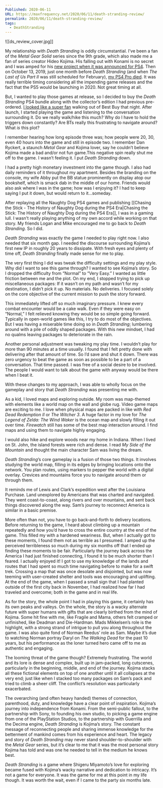 ```yaml
---
Published: 2020-06-11
URL: https://maxfrequency.net/2020/06/11/death-stranding-review/
permalink: 2020/06/11/death-stranding-review/
tags:
  - DeathStranding
---
```

![[ds_review_cover.jpg]]

My relationship with *Death Stranding* is oddly circumstantial. I’ve been a fan of the *Metal Gear Solid* series since the 9th grade, which also made me a fan of series creator Hideo Kojima. His falling out with Konami is no secret and I was amped for his [new project when it was announced for PS4](https://youtu.be/annuTcmB1rw). Then on October 13, 2019, just one month before *Death Stranding* (and when *The Last of Us Part II* was still scheduled for February), [my PS4 Pro died](https://twitter.com/MaxRoberts143/status/1183567117775523847). It was really terrible timing considering all the impending game releases and the fact that the PS5 would be launching in 2020. Not great timing at all.

But, I wanted to play those games at release, so I decided to buy the *Death Stranding* PS4 bundle along with the collector’s edition I had previous pre-ordered. [I looked like a super fan](https://twitter.com/MaxRoberts143/status/1192640259466633216) walking out of Best Buy that night. After launch, I started playing the game and listening to the conversation surrounding it. Do we really walk/hike this much? Why do I have to hold the triggers down constantly? Are BTs really this frustrating to navigate around? What *is* this plot?

I remember hearing how long episode three was; how people were 20, 30, even 40 hours into the game and still in episode two. I remember Dan Ryckert, a staunch *Metal Gear* and Kojima lover, say he couldn’t believe Kojima made a bad and/or not fun game.This negative spin really shut me off to the game. I wasn’t feeling it. I put *Death Stranding* down.

I had a pretty high monetary investment into the game though. I also had daily reminders of it throughout my apartment. Besides the branding on the console, my wife Abby put the BB statue prominently on display atop our bookshelf, which is smack dab in the middle of our home. Friends would also ask where I was in the game; how was I enjoying it? I had to keep saying I put it down, but would return to it…someday.

After replaying all the Naughty Dog PS4 games and publishing [[Chasing the Stick - The History of Naughty Dog during the PS4 Era|Chasing the Stick: The History of Naughty Dog during the PS4 Era]], I was in a gaming lull. I wasn’t really playing anything of my own accord while working on that story. My friends Logan and Mike encouraged me to go back to *Death Stranding*. So I did.

*Death Stranding* was exactly the game I needed to play right now. I also needed that six month gap. I needed the discourse surrounding Kojima’s first new IP in roughly 20 years to dissipate. With fresh eyes and plenty of time off, *Death Stranding* finally made sense for me to play.

The very first thing I did was tweak the difficulty settings and my play style. Why did I want to see this game through? I wanted to see Kojima’s story. So I dropped the difficulty from “Normal” to “Very Easy.” I wanted as little friction between me and the plot. On my end, I stopped trying to pick up miscellaneous packages: If it wasn’t on my path and wasn’t for my destination, I didn’t pick it up. No materials. No deliveries. I focused solely on the core objective of the current mission to push the story forward.

This immediately lifted off so much imaginary pressure. I knew every combat encounter would be a cake walk. Even if they were easy on “Normal,” I felt relieved knowing they would be so simple going forward. Typically in open-world games like this, I try to do most of the objectives. But I was having a miserable time doing so in *Death Stranding*; lumbering around with a pile of oddly shaped packages. With this new mindset, I had no qualms leaving packages to deteriorate in the rain.

Another personal adjustment was tweaking my play time. I wouldn’t play for more than 90 minutes at a time usually. I found that I felt pretty done with delivering after that amount of time. So I’d save and shut it down. There was zero urgency to beat the game as soon as possible to be a part of a conversation. That time passed. I was free of a social desire to be involved. The people I would want to talk about the game with anyway would be there when I beat it.

With these changes to my approach, I was able to wholly focus on the gameplay and story that *Death Stranding* was presenting me with.

As a kid, I loved maps and exploring outside. My room was map-themed with elements like a world map on the wall and globe rug. Video game maps are exciting to me. I love when physical maps are packed in like with *Red Dead Redemption II* or *The Witcher 3*. A huge factor in my love for *The Legend of Zelda: The Wind Waker* is the ocean map and slowly filling it out over time. *Firewatch* still has some of the best map interaction around. I find maps and using them to navigate highly engaging.

I would also hike and explore woods near my home in Indiana. When I lived on St. John, the island forests were rich and dense. I read *My Side of the Mountain* and thought the main character Sam was living the dream.

*Death Stranding*’s core gameplay is a fusion of those two things. It involves studying the world map, filling in its edges by bringing locations onto the network. You plan routes, using markers to pepper the world with a digital overlay. Crevices and mountains force you to navigate around them or through them.

It reminds me of Lewis and Clark’s expedition west after the Louisiana Purchase. Land unexplored by Americans that was charted and navigated. They went coast-to-coast, along rivers and over mountains, and sent back things discovered along the way. Sam’s journey to reconnect America is similar in a basic premise.

More often than not, you have to go back-and-forth to delivery locations. Before returning to the game, I heard about climbing up a mountain repeatedly and how you’d have to cross the entire country at the end of the game. This filled my with a hardened weariness. But, when I actually got to these moments, I found them not as terrible as I presumed. I amped up the perceived terribleness so much during my six months off that I ended up finding these moments to be fair. Particularly the journey back across the America I had just finished connecting, I found it to be much shorter than I feared. I actually enjoyed it! I got to use my knowledge of the lands and routes that I had spent so much time navigating before to make for a swift trek. Crossing a map that was once desolate and disjointed, but was now teeming with user-created shelter and tools was encouraging and uplifting. At the end of the game, when I passed a small sign that I had planted outside of the first city back in November, I had realized how far I had traveled and overcome; both in the game and in real life.

As for the story, the whole point I had in playing this game, it certainly has its own peaks and valleys. On the whole, the story is a wacky alternate future with super humans with gifts that are clearly birthed from the mind of Kojima. Some hit fine with me, like Fragile and Mama, others felt cramped or unfinished, like Deadman and Die-Hardman. Mads Mikkelsen’s role is the highlight, with a strong strand of intrigue to pull you along throughout the game. I was also quite fond of Norman Reedus’ role as Sam. Maybe it’s due to watching Norman portray Daryl on *The Walking Dead* for the past 10 years, but his performance as the loner turned hero came off to me as authentic and engaging.

The looming threat of the game though? Extremely frustrating. The world and its lore is dense and complex, built up in jam-packed, long cutscenes, particularly in the beginning, middle, and end of the journey. Kojima stacks all these fictional elements on top of one another until it all collapses at the very end; just like when I stacked too many packages on Sam’s pack and tried to climb a sheer cliff. The conflict’s resolution was particularly exacerbated.

The overarching (and often heavy handed) themes of connection, parenthood, duty, and knowledge have a clear point of inspiration. Kojima’s journey into independence from Konami. From the semi-public fallout, to the partnership with Sony, to founding his own studio, to picking a game engine from one of the PlayStation Studios, to the partnership with Guerrilla and the Decima engine, *Death Stranding* is Kojima’s story. The constant message of reconnecting people and sharing immense knowledge for the betterment of mankind comes from his experience and heart. The legacy and story of *Death Stranding* may never stand shoulder-to-shoulder with the *Metal Gear* series, but it’s clear to me that it was the most personal story Kojima has told and was one he needed to tell in the medium he knows best.

*Death Stranding* is a game where Shigeru Miyamoto’s love for exploring became fused with Kojima’s wacky narrative and dedication to intricacy. It’s not a game for everyone. It was the game for me at this point in my life though. It was worth the wait, even if I came to the party six months late.